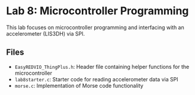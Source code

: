 # Lab 8: Microcontroller Programming

This lab focuses on microcontroller programming and interfacing with an accelerometer (LIS3DH) via SPI.

## Files

- `EasyREDVIO_ThingPlus.h`: Header file containing helper functions for the microcontroller
- `lab8starter.c`: Starter code for reading accelerometer data via SPI
- `morse.c`: Implementation of Morse code functionality